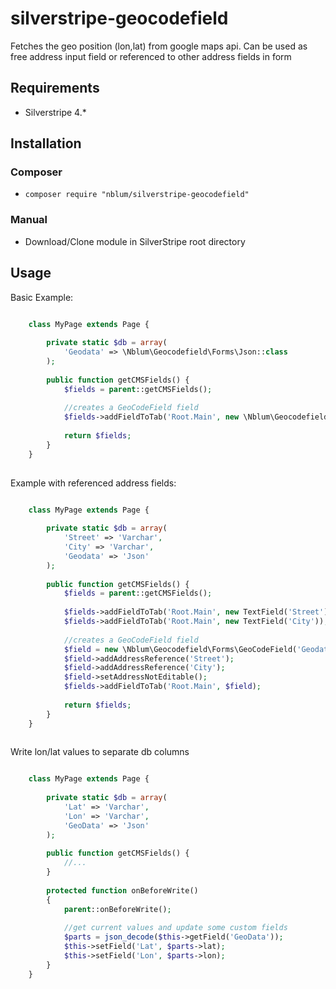 # silverstripe-geocodefield

Fetches the geo position (lon,lat) from google maps api.
Can be used as free address input field or referenced to other address fields in form

## Requirements
* Silverstripe 4.*

## Installation
### Composer
* `composer require "nblum/silverstripe-geocodefield"`

### Manual
* Download/Clone module in SilverStripe root directory

## Usage

Basic Example:

```php

    class MyPage extends Page {
    
        private static $db = array(
            'Geodata' => \Nblum\Geocodefield\Forms\Json::class
        );
    
        public function getCMSFields() {
            $fields = parent::getCMSFields();
    
            //creates a GeoCodeField field
            $fields->addFieldToTab('Root.Main', new \Nblum\Geocodefield\Forms\GeoCodeField('Geodata'));
    
            return $fields;
        }
    }
    
```

Example with referenced address fields:

```php

    class MyPage extends Page {
    
        private static $db = array(
            'Street' => 'Varchar',
            'City' => 'Varchar',
            'Geodata' => 'Json'
        );
    
        public function getCMSFields() {
            $fields = parent::getCMSFields();
    
            $fields->addFieldToTab('Root.Main', new TextField('Street'));
            $fields->addFieldToTab('Root.Main', new TextField('City'));
    
            //creates a GeoCodeField field
            $field = new \Nblum\Geocodefield\Forms\GeoCodeField('Geodata', 'Geo Position');
            $field->addAddressReference('Street');
            $field->addAddressReference('City');
            $field->setAddressNotEditable();
            $fields->addFieldToTab('Root.Main', $field);
    
            return $fields;
        }
    }
    
```

Write lon/lat values to separate db columns

```php

    class MyPage extends Page {
    
        private static $db = array(
            'Lat' => 'Varchar',
            'Lon' => 'Varchar',
            'GeoData' => 'Json'
        );
        
        public function getCMSFields() {
            //...
        }
        
        protected function onBeforeWrite()
        {
            parent::onBeforeWrite();
            
            //get current values and update some custom fields
            $parts = json_decode($this->getField('GeoData'));
            $this->setField('Lat', $parts->lat);
            $this->setField('Lon', $parts->lon);
        }
    }

```